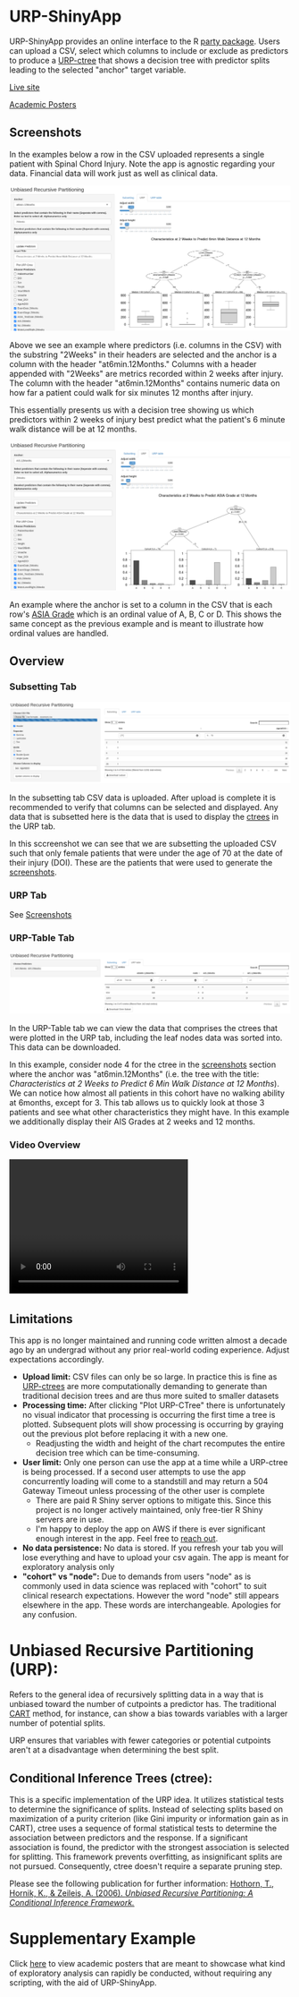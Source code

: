 # URP-ShinyApp

URP-ShinyApp provides an online interface to the R [party package](https://cran.r-project.org/web/packages/party/index.html). Users can upload a CSV, select which columns to include or exclude as predictors to produce a [URP-ctree](#unbiased-recursive-partitioning-urp) that shows a decision tree with predictor splits leading to the selected "anchor" target variable.

[Live site](https://urpanalyses.shinyapps.io/URP-ShinyApp/)

[Academic Posters](#supplementary-example)

## Screenshots

In the examples below a row in the CSV uploaded represents a single patient with Spinal Chord Injury. Note the app is agnostic regarding your data. Financial data will work just as well as clinical data.

![2Weeks-6min12Months](/assets/2Weeks-6min12Months.png)

Above we see an example where predictors (i.e. columns in the CSV) with the substring "2Weeks" in their headers are selected and the anchor is a column with the header "at6min.12Months." Columns with a header appended with "2Weeks" are metrics recorded within 2 weeks after injury. The column with the header "at6min.12Months" contains numeric data on how far a patient could walk for six minutes 12 months after injury.

This essentially presents us with a decision tree showing us which predictors within 2 weeks of injury best predict what the patient's 6 minute walk distance will be at 12 months.

![2Weeks-ASIAGrade12Months](/assets/2Weeks-ASIAGrade12Months.png)

An example where the anchor is set to a column in the CSV that is each row's [ASIA Grade](https://www.physio-pedia.com/American_Spinal_Injury_Association_(ASIA)_Impairment_Scale) which is an ordinal value of A, B, C or D. This shows the same concept as the previous example and is meant to illustrate how ordinal values are handled.

## Overview

### Subsetting Tab

![SubsettingTab](/assets/SubsettingTab.png)

In the subsetting tab CSV data is uploaded. After upload is complete it is recommended to verify that columns can be selected and displayed. Any data that is subsetted here is the data that is used to display the [ctrees](#conditional-inference-trees-ctree) in the URP tab. 

In this sccreenshot we can see that we are subsetting the uploaded CSV such that only female patients that were under the age of 70 at the date of their injury (DOI). These are the patients that were used to generate the [screenshots](#screenshots).

### URP Tab

See [Screenshots](#screenshot-of-the-app)

### URP-Table Tab

![URP-tableTab](/assets/URP-tableTab.png)

In the URP-Table tab we can view the data that comprises the ctrees that were plotted in the URP tab, including the leaf nodes data was sorted into. This data can be downloaded.

In this example, consider node 4 for the ctree in the [screenshots](#screenshots) section where the anchor was "at6min.12Months" (i.e. the tree with the title: *Characteristics at 2 Weeks to Predict 6 Min Walk Distance at 12 Months*). We can notice how almost all patients in this cohort have no walking ability at 6months, except for 3. This tab allows us to quickly look at those 3 patients and see what other characteristics they might have. In this example we additionally display their AIS Grades at 2 weeks and 12 months.

### Video Overview

<video width="320" height="240" controls>
  <source src="/assets/URP-Shiny-App.webm" type="video/webm" />
  <source src="/assets/URP-Shiny-App.mp4" type="video/mp4" />
  <p>Your browser cannot play the provided .webm video file.</p>
</video>

##  Limitations

This app is no longer maintained and running code written almost a decade ago by an undergrad without any prior real-world coding experience. Adjust expectations accordingly.

- **Upload limit:** CSV files can only be so large. In practice this is fine as [URP-ctrees](#unbiased-recursive-partitioning-urp) are more computationally demanding to generate than traditional decision trees and are thus more suited to smaller datasets
- **Processing time:** After clicking "Plot URP-CTree" there is unfortunately no visual indicator that processing is occurring the first time a tree is plotted. Subsequent plots will show processing is occurring by graying out the previous plot before replacing it with a new one.
  - Readjusting the width and height of the chart recomputes the entire decision tree which can be time-consuming. 
- **User limit:** Only one person can use the app at a time while a URP-ctree is being processed. If a second user attempts to use the app concurrently loading will come to a standstill and may return a 504 Gateway Timeout unless processing of the other user is complete
  - There are paid R Shiny server options to mitigate this. Since this project is no longer actively maintained, only free-tier R Shiny servers are in use.
  - I'm happy to deploy the app on AWS if there is ever significant enough interest in the app. Feel free to [reach out](https://www.linkedin.com/in/dirk-haupt-a1296316/).
- **No data persistence:** No data is stored. If you refresh your tab you will lose everything and have to upload your csv again. The app is meant for exploratory analysis only
- **"cohort" vs "node":** Due to demands from users "node" as is commonly used in data science was replaced with "cohort" to suit clinical research expectations. However the word "node" still appears elsewhere in the app. These words are interchangeable. Apologies for any confusion.

# Unbiased Recursive Partitioning (URP):

Refers to the general idea of recursively splitting data in a way that is unbiased toward the number of cutpoints a predictor has. The traditional [CART](https://www.geeksforgeeks.org/cart-classification-and-regression-tree-in-machine-learning/) method, for instance, can show a bias towards variables with a larger number of potential splits.

URP ensures that variables with fewer categories or potential cutpoints aren't at a disadvantage when determining the best split.

## Conditional Inference Trees (ctree):

This is a specific implementation of the URP idea. It utilizes statistical tests to determine the significance of splits. Instead of selecting splits based on maximization of a purity criterion (like Gini impurity or information gain as in CART), ctree uses a sequence of formal statistical tests to determine the association between predictors and the response. If a significant association is found, the predictor with the strongest association is selected for splitting. This framework prevents overfitting, as insignificant splits are not pursued. Consequently, ctree doesn't require a separate pruning step.

Please see the following publication for further information: [Hothorn, T., Hornik, K., & Zeileis, A. (2006). *Unbiased Recursive Partitioning: A Conditional Inference Framework.*](https://www.zeileis.org/papers/Hothorn+Hornik+Zeileis-2006.pdf)

# Supplementary Example

Click [here](https://world.hey.com/dirkh/627db2e6/blobs/eyJfcmFpbHMiOnsibWVzc2FnZSI6IkJBaHNLd2Y0L0ZOUCIsImV4cCI6bnVsbCwicHVyIjoiYmxvYl9pZCJ9fQ==--50d37d2a07f771942e6a1462d142c1c270e97762/draft%20%237%20Montreal%20Posters.pdf) to view academic posters that are meant to showcase what kind of exploratory analysis can rapidly be conducted, without requiring any scripting, with the aid of URP-ShinyApp.